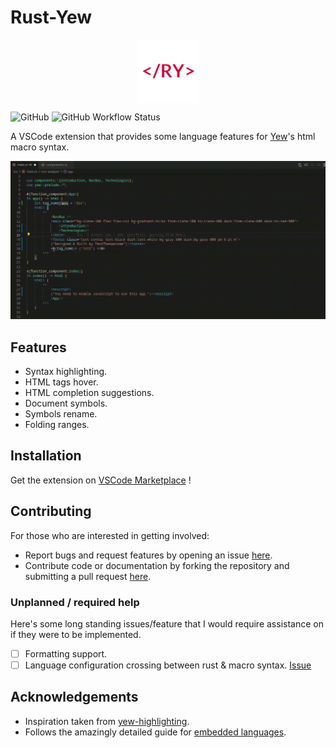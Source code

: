 # Rust-Yew

<img
    style="display: block;margin: auto;width: 20%;"
    src="https://raw.githubusercontent.com/TechTheAwesome/code-yew-server/main/rustyew.png"
    alt="Pandora Logo">
</img>

![GitHub](https://img.shields.io/github/license/TechTheAwesome/code-yew-server?style=for-the-badge)
![GitHub Workflow Status](https://img.shields.io/github/actions/workflow/status/TechTheAwesome/code-yew-server/ci.yml?style=for-the-badge)

A VSCode extension that provides some language features for [Yew](https://yew.rs/)'s html macro syntax.

![](.github/assets/main.gif)

## Features
- Syntax highlighting.
- HTML tags hover. 
- HTML completion suggestions.
- Document symbols.
- Symbols rename. 
- Folding ranges.

## Installation
Get the extension on [VSCode Marketplace](https://marketplace.visualstudio.com/items?itemName=TechTheAwesome.rust-yew&ssr=false) !

## Contributing
For those who are interested in getting involved:
 - Report bugs and request features by opening an issue [here](https://github.com/TechTheAwesome/code-yew-server/issues).
 - Contribute code or documentation by forking the repository and submitting a pull request [here](https://github.com/TechTheAwesome/code-yew-server/pulls).

### Unplanned / required help
Here's some long standing issues/feature that I would require assistance on if they were to be implemented.
- [ ] Formatting support.
- [ ] Language configuration crossing between rust & macro syntax. [Issue](https://github.com/TechTheAwesome/code-yew-server/issues/19)

## Acknowledgements
- Inspiration taken from [yew-highlighting](https://github.com/Alexandre-Borghi/yew-highlighting). 
- Follows the amazingly detailed guide for [embedded languages](https://code.visualstudio.com/api/language-extensions/embedded-languages).
